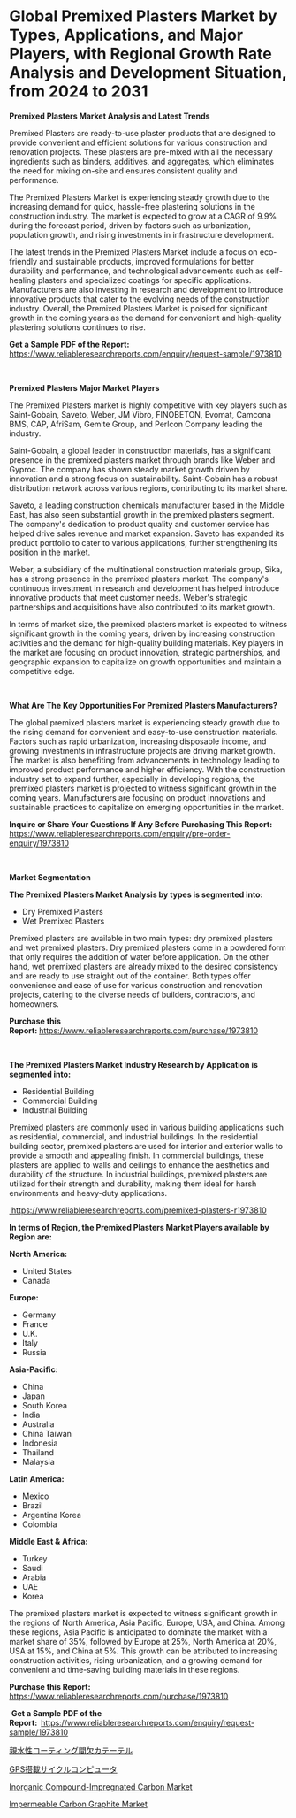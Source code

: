 <p><h1>Global Premixed Plasters Market by Types, Applications, and Major Players, with Regional Growth Rate Analysis and Development Situation, from 2024 to 2031</h1></p><p><strong>Premixed Plasters Market Analysis and Latest Trends</strong></p>
<p><p>Premixed Plasters are ready-to-use plaster products that are designed to provide convenient and efficient solutions for various construction and renovation projects. These plasters are pre-mixed with all the necessary ingredients such as binders, additives, and aggregates, which eliminates the need for mixing on-site and ensures consistent quality and performance. </p><p>The Premixed Plasters Market is experiencing steady growth due to the increasing demand for quick, hassle-free plastering solutions in the construction industry. The market is expected to grow at a CAGR of 9.9% during the forecast period, driven by factors such as urbanization, population growth, and rising investments in infrastructure development. </p><p>The latest trends in the Premixed Plasters Market include a focus on eco-friendly and sustainable products, improved formulations for better durability and performance, and technological advancements such as self-healing plasters and specialized coatings for specific applications. Manufacturers are also investing in research and development to introduce innovative products that cater to the evolving needs of the construction industry. Overall, the Premixed Plasters Market is poised for significant growth in the coming years as the demand for convenient and high-quality plastering solutions continues to rise.</p></p>
<p><strong>Get a Sample PDF of the Report:&nbsp;</strong> <a href="https://www.reliableresearchreports.com/enquiry/request-sample/1973810">https://www.reliableresearchreports.com/enquiry/request-sample/1973810</a></p>
<p>&nbsp;</p>
<p><strong>Premixed Plasters Major Market Players</strong></p>
<p><p>The Premixed Plasters market is highly competitive with key players such as Saint-Gobain, Saveto, Weber, JM Vibro, FINOBETON, Evomat, Camcona BMS, CAP, AfriSam, Gemite Group, and Perlcon Company leading the industry. </p><p>Saint-Gobain, a global leader in construction materials, has a significant presence in the premixed plasters market through brands like Weber and Gyproc. The company has shown steady market growth driven by innovation and a strong focus on sustainability. Saint-Gobain has a robust distribution network across various regions, contributing to its market share.</p><p>Saveto, a leading construction chemicals manufacturer based in the Middle East, has also seen substantial growth in the premixed plasters segment. The company's dedication to product quality and customer service has helped drive sales revenue and market expansion. Saveto has expanded its product portfolio to cater to various applications, further strengthening its position in the market.</p><p>Weber, a subsidiary of the multinational construction materials group, Sika, has a strong presence in the premixed plasters market. The company's continuous investment in research and development has helped introduce innovative products that meet customer needs. Weber's strategic partnerships and acquisitions have also contributed to its market growth.</p><p>In terms of market size, the premixed plasters market is expected to witness significant growth in the coming years, driven by increasing construction activities and the demand for high-quality building materials. Key players in the market are focusing on product innovation, strategic partnerships, and geographic expansion to capitalize on growth opportunities and maintain a competitive edge.</p></p>
<p>&nbsp;</p>
<p><strong>What Are The Key Opportunities For Premixed Plasters Manufacturers?</strong></p>
<p><p>The global premixed plasters market is experiencing steady growth due to the rising demand for convenient and easy-to-use construction materials. Factors such as rapid urbanization, increasing disposable income, and growing investments in infrastructure projects are driving market growth. The market is also benefiting from advancements in technology leading to improved product performance and higher efficiency. With the construction industry set to expand further, especially in developing regions, the premixed plasters market is projected to witness significant growth in the coming years. Manufacturers are focusing on product innovations and sustainable practices to capitalize on emerging opportunities in the market.</p></p>
<p><strong>Inquire or Share Your Questions If Any Before Purchasing This Report:</strong> <a href="https://www.reliableresearchreports.com/enquiry/pre-order-enquiry/1973810">https://www.reliableresearchreports.com/enquiry/pre-order-enquiry/1973810</a></p>
<p>&nbsp;</p>
<p><strong>Market Segmentation</strong></p>
<p><strong>The Premixed Plasters Market Analysis by types is segmented into:</strong></p>
<p><ul><li>Dry Premixed Plasters</li><li>Wet Premixed Plasters</li></ul></p>
<p><p>Premixed plasters are available in two main types: dry premixed plasters and wet premixed plasters. Dry premixed plasters come in a powdered form that only requires the addition of water before application. On the other hand, wet premixed plasters are already mixed to the desired consistency and are ready to use straight out of the container. Both types offer convenience and ease of use for various construction and renovation projects, catering to the diverse needs of builders, contractors, and homeowners.</p></p>
<p><strong>Purchase this Report:&nbsp;</strong><a href="https://www.reliableresearchreports.com/purchase/1973810">https://www.reliableresearchreports.com/purchase/1973810</a></p>
<p>&nbsp;</p>
<p><strong>The Premixed Plasters Market Industry Research by Application is segmented into:</strong></p>
<p><ul><li>Residential Building</li><li>Commercial Building</li><li>Industrial Building</li></ul></p>
<p><p>Premixed plasters are commonly used in various building applications such as residential, commercial, and industrial buildings. In the residential building sector, premixed plasters are used for interior and exterior walls to provide a smooth and appealing finish. In commercial buildings, these plasters are applied to walls and ceilings to enhance the aesthetics and durability of the structure. In industrial buildings, premixed plasters are utilized for their strength and durability, making them ideal for harsh environments and heavy-duty applications.</p></p>
<p><a href="https://www.reliableresearchreports.com/premixed-plasters-r1973810">&nbsp;https://www.reliableresearchreports.com/premixed-plasters-r1973810</a></p>
<p><strong>In terms of Region, the Premixed Plasters Market Players available by Region are:</strong></p>
<p>
    <p> <strong> North America: </strong>
        <ul>
            <li>United States</li>
            <li>Canada</li>
        </ul>
        </p> 
    <p> <strong> Europe: </strong>
        <ul>
            <li>Germany</li>
            <li>France</li>
            <li>U.K.</li>
            <li>Italy</li>
            <li>Russia</li>
        </ul>
        </p> 
    <p> <strong> Asia-Pacific: </strong>
        <ul>
            <li>China</li>
            <li>Japan</li>
            <li>South Korea</li>
            <li>India</li>
            <li>Australia</li>
            <li>China Taiwan</li>
            <li>Indonesia</li>
            <li>Thailand</li>
            <li>Malaysia</li>
        </ul>
        </p> 
    <p> <strong> Latin America: </strong>
        <ul>
            <li>Mexico</li>
            <li>Brazil</li>
            <li>Argentina Korea</li>
            <li>Colombia</li>
        </ul>
        </p> 
    <p> <strong> Middle East & Africa: </strong>
        <ul>
            <li>Turkey</li>
            <li>Saudi</li>
            <li>Arabia</li>
            <li>UAE</li>
            <li>Korea</li>
        </ul>
    </p>
    </p>
<p><p>The premixed plasters market is expected to witness significant growth in the regions of North America, Asia Pacific, Europe, USA, and China. Among these regions, Asia Pacific is anticipated to dominate the market with a market share of 35%, followed by Europe at 25%, North America at 20%, USA at 15%, and China at 5%. This growth can be attributed to increasing construction activities, rising urbanization, and a growing demand for convenient and time-saving building materials in these regions.</p></p>
<p><strong>Purchase this Report: </strong><a href="https://www.reliableresearchreports.com/purchase/1973810">https://www.reliableresearchreports.com/purchase/1973810</a></p>
<p>&nbsp;<strong>Get a Sample PDF of the Report:&nbsp;&nbsp;</strong><a href="https://www.reliableresearchreports.com/enquiry/request-sample/1973810">https://www.reliableresearchreports.com/enquiry/request-sample/1973810</a></p>
<p><strong></strong></p>
<p><p><a href="https://github.com/RaeJenkins1952/Market-Research-Report-List-1/blob/main/3542211139156.md">親水性コーティング間欠カテーテル</a></p><p><a href="https://github.com/TysonKub/Market-Research-Report-List-1/blob/main/3588156139157.md">GPS搭載サイクルコンピュータ</a></p><p><a href="https://github.com/markusgodoy/Market-Research-Report-List-3/blob/main/inorganic-compound-impregnated-carbon-market.md">Inorganic Compound-Impregnated Carbon Market</a></p><p><a href="https://github.com/arionmp/Market-Research-Report-List-3/blob/main/impermeable-carbon-graphite-market.md">Impermeable Carbon Graphite Market</a></p></p>